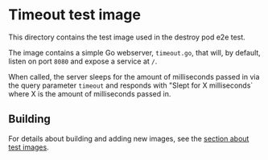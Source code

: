# Timeout test image

This directory contains the test image used in the destroy pod e2e test.

The image contains a simple Go webserver, `timeout.go`, that will, by default, listen on port `8080` and expose a service at `/`.

When called, the server sleeps for the amount of milliseconds passed in via the query parameter `timeout` and responds with "Slept for X milliseconds` where X is the amount of milliseconds passed in.

## Building

For details about building and adding new images, see the [section about test
images](/test/README.md#test-images).
